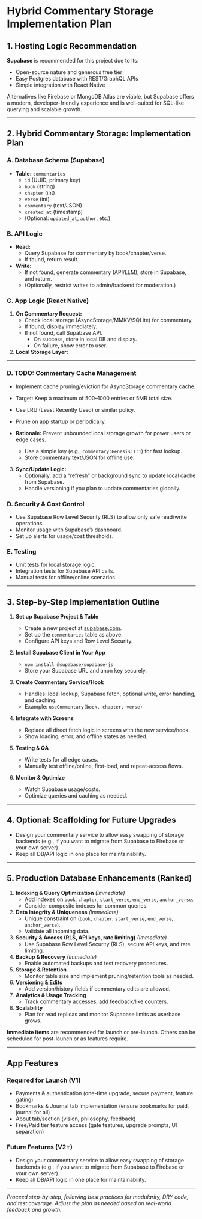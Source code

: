 # Hybrid Commentary Storage Implementation Plan

## 1. Hosting Logic Recommendation

**Supabase** is recommended for this project due to its:
- Open-source nature and generous free tier
- Easy Postgres database with REST/GraphQL APIs
- Simple integration with React Native

Alternatives like Firebase or MongoDB Atlas are viable, but Supabase offers a modern, developer-friendly experience and is well-suited for SQL-like querying and scalable growth.

---

## 2. Hybrid Commentary Storage: Implementation Plan

### A. Database Schema (Supabase)
- **Table:** `commentaries`
  - `id` (UUID, primary key)
  - `book` (string)
  - `chapter` (int)
  - `verse` (int)
  - `commentary` (text/JSON)
  - `created_at` (timestamp)
  - (Optional: `updated_at`, `author`, etc.)

### B. API Logic
- **Read:**
  - Query Supabase for commentary by book/chapter/verse.
  - If found, return result.
- **Write:**
  - If not found, generate commentary (API/LLM), store in Supabase, and return.
  - (Optionally, restrict writes to admin/backend for moderation.)

### C. App Logic (React Native)
1. **On Commentary Request:**
   - Check local storage (AsyncStorage/MMKV/SQLite) for commentary.
   - If found, display immediately.
   - If not found, call Supabase API.
     - On success, store in local DB and display.
     - On failure, show error to user.
2. **Local Storage Layer:**

---

### D. TODO: Commentary Cache Management
- Implement cache pruning/eviction for AsyncStorage commentary cache.
- Target: Keep a maximum of 500–1000 entries or 5MB total size.
- Use LRU (Least Recently Used) or similar policy.
- Prune on app startup or periodically.
- **Rationale:** Prevent unbounded local storage growth for power users or edge cases.

   - Use a simple key (e.g., `commentary:Genesis:1:1`) for fast lookup.
   - Store commentary text/JSON for offline use.
3. **Sync/Update Logic:**
   - Optionally, add a “refresh” or background sync to update local cache from Supabase.
   - Handle versioning if you plan to update commentaries globally.

### D. Security & Cost Control
- Use Supabase Row Level Security (RLS) to allow only safe read/write operations.
- Monitor usage with Supabase’s dashboard.
- Set up alerts for usage/cost thresholds.

### E. Testing
- Unit tests for local storage logic.
- Integration tests for Supabase API calls.
- Manual tests for offline/online scenarios.

---

## 3. Step-by-Step Implementation Outline

1. **Set up Supabase Project & Table**
   - Create a new project at [supabase.com](https://supabase.com).
   - Set up the `commentaries` table as above.
   - Configure API keys and Row Level Security.

2. **Install Supabase Client in Your App**
   - `npm install @supabase/supabase-js`
   - Store your Supabase URL and anon key securely.

3. **Create Commentary Service/Hook**
   - Handles: local lookup, Supabase fetch, optional write, error handling, and caching.
   - Example: `useCommentary(book, chapter, verse)`

4. **Integrate with Screens**
   - Replace all direct fetch logic in screens with the new service/hook.
   - Show loading, error, and offline states as needed.

5. **Testing & QA**
   - Write tests for all edge cases.
   - Manually test offline/online, first-load, and repeat-access flows.

6. **Monitor & Optimize**
   - Watch Supabase usage/costs.
   - Optimize queries and caching as needed.

---

## 4. Optional: Scaffolding for Future Upgrades
- Design your commentary service to allow easy swapping of storage backends (e.g., if you want to migrate from Supabase to Firebase or your own server).
- Keep all DB/API logic in one place for maintainability.

---

## 5. Production Database Enhancements (Ranked)

1. **Indexing & Query Optimization** _(Immediate)_
   - Add indexes on `book`, `chapter`, `start_verse`, `end_verse`, `anchor_verse`.
   - Consider composite indexes for common queries.
2. **Data Integrity & Uniqueness** _(Immediate)_
   - Unique constraint on (`book`, `chapter`, `start_verse`, `end_verse`, `anchor_verse`).
   - Validate all incoming data.
3. **Security & Access (RLS, API keys, rate limiting)** _(Immediate)_
   - Use Supabase Row Level Security (RLS), secure API keys, and rate limiting.
4. **Backup & Recovery** _(Immediate)_
   - Enable automated backups and test recovery procedures.
5. **Storage & Retention**
   - Monitor table size and implement pruning/retention tools as needed.
6. **Versioning & Edits**
   - Add version/history fields if commentary edits are allowed.
7. **Analytics & Usage Tracking**
   - Track commentary accesses, add feedback/like counters.
8. **Scalability**
   - Plan for read replicas and monitor Supabase limits as userbase grows.

**Immediate items** are recommended for launch or pre-launch. Others can be scheduled for post-launch or as features require.

---

## App Features

### Required for Launch (V1)
- Payments & authentication (one-time upgrade, secure payment, feature gating)
- Bookmarks & Journal tab implementation (ensure bookmarks for paid, journal for all)
- About tab/section (vision, philosophy, feedback)
- Free/Paid tier feature access (gate features, upgrade prompts, UI separation)

### Future Features (V2+)
- Design your commentary service to allow easy swapping of storage backends (e.g., if you want to migrate from Supabase to Firebase or your own server).
- Keep all DB/API logic in one place for maintainability.

---

*Proceed step-by-step, following best practices for modularity, DRY code, and test coverage. Adjust the plan as needed based on real-world feedback and growth.*
